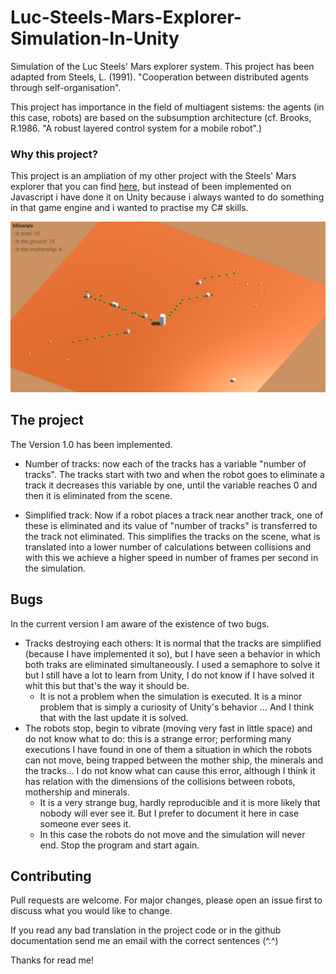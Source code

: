 # Luc-Steels-Mars-Explorer-Simulation-In-Unity
Simulation of the Luc Steels' Mars explorer system. This project has been adapted from Steels, L. (1991). "Cooperation between distributed agents through self-organisation".

This project has importance in the field of multiagent sistems: the agents (in this case, robots) are based on the subsumption architecture (cf. Brooks, R.1986. "A robust layered control system for a mobile robot".)

### Why this project?

This project is an ampliation of my other project with the Steels' Mars explorer that you 
can find [here](https://github.com/Amable-Valdes/Luc-Steels-Mars-Explorer-Simulation-with-Collaborative-Transport), 
but instead of been implemented on Javascript i have done it on Unity because i always wanted to do something in that game engine and i wanted to practise my C# skills.

![Simulation image should be visible here](https://github.com/Amable-Valdes/Luc-Steels-Mars-Explorer-Simulation-In-Unity/blob/master/Others/Simulation_Example.PNG)

## The project

The Version 1.0 has been implemented. 

- Number of tracks: now each of the tracks has a variable "number of tracks". The tracks start with two and when the robot goes to eliminate a track it decreases this 
variable by one, until the variable reaches 0 and then it is eliminated from the scene.

- Simplified track: Now if a robot places a track near another track, one of these is eliminated and its value of "number of tracks" is transferred to the track not eliminated. 
This simplifies the tracks on the scene, what is translated into a lower number of calculations between collisions and with this we achieve a higher speed in number of frames per second in the simulation.

## Bugs

In the current version I am aware of the existence of two bugs.

- Tracks destroying each others: It is normal that the tracks are simplified (because I have implemented it so), but I have seen a behavior in which both traks are eliminated simultaneously. 
I used a semaphore to solve it but I still have a lot to learn from Unity, I do not know if I have solved it whit this but that's the way it should be.
	- It is not a problem when the simulation is executed. It is a minor problem that is simply a curiosity of Unity's behavior ... And I think that with the last update it is solved.
- The robots stop, begin to vibrate (moving very fast in little space) and do not know what to do: this is a strange error; performing many executions I have found in one of them a situation 
in which the robots can not move, being trapped between the mother ship, the minerals and the tracks... I do not know what can cause this error, although I think it has relation with the dimensions 
of the collisions between robots, mothership and minerals. 
	- It is a very strange bug, hardly reproducible and it is more likely that nobody will ever see it. But I prefer to document it here in case someone ever sees it.
	- In this case the robots do not move and the simulation will never end. Stop the program and start again.

## Contributing
Pull requests are welcome. For major changes, please open an issue first to discuss what you would like to change.

If you read any bad translation in the project code or in the github documentation send me an 
email with the correct sentences (^.^)

Thanks for read me!